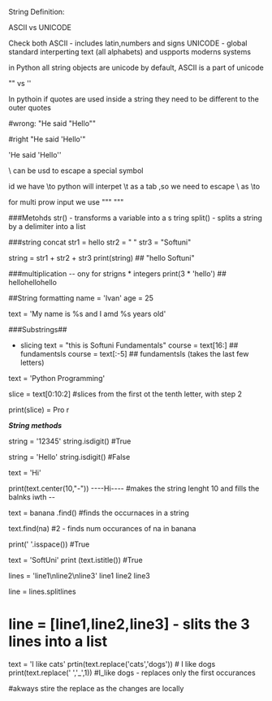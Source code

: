 String Definition:

ASCII vs UNICODE 

Check both
ASCII - includes latin,numbers and signs
UNICODE - global standard interperting text (all alphabets) and uspports moderns systems 

in Python all string objects are unicode by default, ASCII is  a part of unicode 

"" vs '' 

In pythoin if quotes are used inside a string they need to be different to the outer quotes

#wrong:
"He said "Hello""

#right
"He said 'Hello'"

'He said \'Hello\''

\ can be usd to escape a special symbol

id we have \to python will interpet \t as a tab ,so we need to escape \  as \\to

for multi prow input we use """ """

###Metohds
str() - transforms a variable into a s tring 
split() - splits a string by a delimiter into a list 

###string concat 
str1 = hello
str2 = " "
str3 = "Softuni"

string = str1 + str2 + str3
print(string) ## "hello Softuni"

###multiplication  -- ony for strigns * integers 
print(3 * 'hello')  ## hellohellohello

##String formatting 
name = 'Ivan'
age = 25

text = 'My name is %s and I amd %s years old'

###Substrings##
- slicing
text = "this is Softuni Fundamentals"
course = text[16:] ## fundamentsls
course = text[:-5]  ## fundamentsls (takes the last few letters)

text = 'Python Programming'

slice = text[0:10:2] #slices from the first ot the tenth letter, with step 2

print(slice) = Pro r

***String methods***

string = '12345'
string.isdigit() #True

string = 'Hello'
string.isdigit() #False

text = 'Hi'

print(text.center(10,"-"))
  ----Hi----  #makes the string lenght 10 and fills the balnks iwth --

text = banana
.find() #finds the occurnaces in a string 

text.find(na) #2 - finds num occurances of na in banana

print(' '.isspace()) #True

text = 'SoftUni'
print (text.istitle()) #True

lines = 'line1\nline2\nline3'
line1
line2
line3

line = lines.splitlines
# line = [line1,line2,line3] - slits the 3 lines into a list 

text = 'I like cats'
prtin(text.replace('cats','dogs')) # I like dogs
print(text.replace(' ','_',1)) #I_like dogs  - replaces only the first occurances

 #akways stire the replace as the changes are locally 